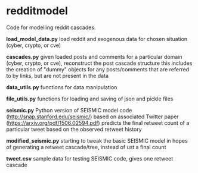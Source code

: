 # redditmodel

Code for modelling reddit cascades.

**load_model_data.py** load reddit and exogenous data for chosen situation (cyber, crypto, or cve)

**cascades.py** given loaded posts and comments for a particular domain (cyber, crypto, or cve), reconstruct the post cascade structure
this includes the creation of "dummy" objects for any posts/comments that are referred to by links, but are not present in the data

**data_utils.py** functions for data manipulation

**file_utils.py** functions for loading and saving of json and pickle files

**seismic.py** Python version of SEISMIC model code (http://snap.stanford.edu/seismic/) based on associated Twitter paper (https://arxiv.org/pdf/1506.02594.pdf)
predicts the final retweet count of a particular tweet based on the observed retweet history

**modified_seismic.py** starting to tweak the basic SEISMIC model in hopes of generating a retweet cascade/tree, instead of ust a final count

**tweet.csv** sample data for testing SEISMIC code, gives one retweet cascade
